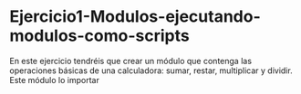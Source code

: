 # Ejercicio1-Modulos-ejecutando-modulos-como-scripts
En este ejercicio tendréis que crear un módulo que contenga las operaciones básicas de una calculadora: sumar, restar, multiplicar y dividir.  Este módulo lo importar
